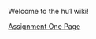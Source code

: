 Welcome to the hu1 wiki!

[Assignment One Page](https://github.com/aaronksaunders/hu1/wiki/Assignment-One-Page)

